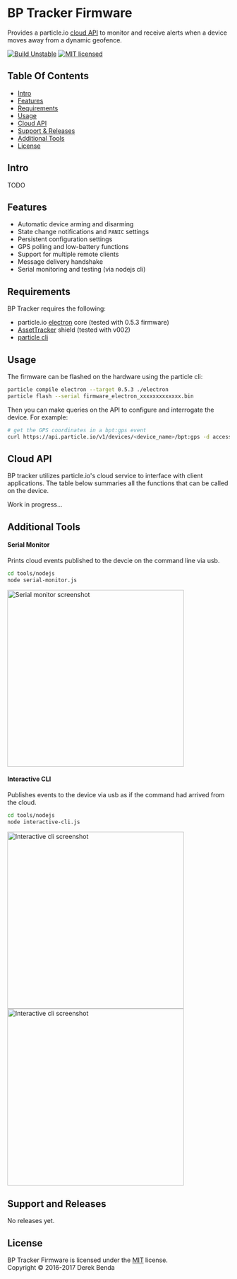 BP Tracker Firmware
==========

Provides a particle.io [cloud API][cloudapi] to monitor and receive alerts when a device moves away from a dynamic geofence.

[![Build Unstable][shield-unstable]](#)
[![MIT licensed][shield-license]](#)



Table Of Contents
-----------------

- [Intro](#intro)
- [Features](#features)
- [Requirements](#requirements)
- [Usage](#usage)
- [Cloud API](#cloud-api)
- [Support & Releases](#support-&-releases)
- [Additional Tools](#additional-tools)
- [License](#license)

Intro
-------

TODO

Features
-------
  * Automatic device arming and disarming
  * State change notifications and `PANIC` settings
  * Persistent configuration settings
  * GPS polling and low-battery functions
  * Support for multiple remote clients
  * Message delivery handshake
  * Serial monitoring and testing (via nodejs cli)


Requirements
-------
BP Tracker requires the following:

  * particle.io [electron][electron] core (tested with 0.5.3 firmware)
  * [AssetTracker][assetrackershield] shield (tested with v002)
  * [particle cli][particlecli]

Usage
-----

The firmware can be flashed on the hardware using the particle cli:

```sh
particle compile electron --target 0.5.3 ./electron
particle flash --serial firmware_electron_xxxxxxxxxxxxx.bin
```

Then you can make queries on the API to configure and interrogate the device.
For example:

```sh
# get the GPS coordinates in a bpt:gps event
curl https://api.particle.io/v1/devices/<device_name>/bpt:gps -d access_token=<token>

```

Cloud API
-----

BP tracker utilizes particle.io's cloud service to interface with client applications. The table below summaries all the functions
that can be called on the device.

Work in progress...


Additional Tools
-----

#### Serial Monitor

Prints cloud events published to the devcie on the command line via usb.

```sh
cd tools/nodejs
node serial-monitor.js
```

<img width="400px" src="https://rawgit.com/BP-Tracker/bp-tracker-particle/master/docs/src/assets/images/serial-monitor.png" alt="Serial monitor screenshot" />

#### Interactive CLI

Publishes events to the device via usb as if the command had arrived from the cloud.

```sh
cd tools/nodejs
node interactive-cli.js
```

<img width="400px" src="https://rawgit.com/BP-Tracker/bp-tracker-particle/master/docs/src/assets/images/interactive-cli.png" alt="Interactive cli screenshot" />
<img width="400px" src="https://rawgit.com/BP-Tracker/bp-tracker-particle/master/docs/src/assets/images/interactive-cli-2.png" alt="Interactive cli screenshot" />


Support and Releases
-----

No releases yet.


License
-------

BP Tracker Firmware is licensed under the [MIT][info-license] license.  
Copyright &copy; 2016-2017 Derek Benda


[shield-unstable]: https://img.shields.io/badge/build-unstable-red.svg
[shield-license]: https://img.shields.io/badge/license-MIT-blue.svg

[particlecli]:https://docs.particle.io/guide/getting-started/connect/electron/
[particleio]: https://www.particle.io/
[electron]: https://www.particle.io/products/hardware/electron-cellular-dev-kit
[cloudapi]: https://docs.particle.io/reference/api/
[assetrackershield]: https://docs.particle.io/datasheets/particle-shields/#electron-asset-tracker
[info-license]: LICENSE
